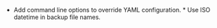 * Add command line options to override YAML configuration.
* Use ISO datetime in backup file names.
